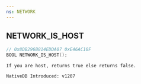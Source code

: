 ```yaml
---
ns: NETWORK
---
```

## NETWORK_IS_HOST

```c
// 0x8DB296B814EDDA07 0xE46AC10F
BOOL NETWORK_IS_HOST();
```

```
If you are host, returns true else returns false.

NativeDB Introduced: v1207
```

